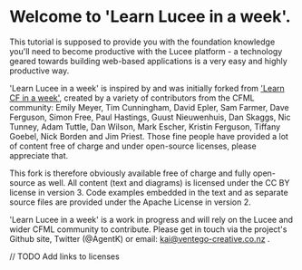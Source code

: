 # Welcome to 'Learn Lucee in a week'.

This tutorial is supposed to provide you with the foundation knowledge you'll need to become productive with the Lucee platform - a technology geared towards building web-based applications is a very easy and highly productive way.

'Learn Lucee in a week' is inspired by and was initially forked from ['Learn CF in a week'](http://www.learncfinaweek.com), created by a variety of contributors from the CFML community: Emily Meyer, Tim Cunningham, David Epler, Sam Farmer, Dave Ferguson, Simon Free, Paul Hastings, Guust Nieuwenhuis, Dan Skaggs, Nic Tunney, Adam Tuttle, Dan Wilson, Mark Escher, Kristin Ferguson, Tiffany Goebel, Nick Borden and Jim Priest. Those fine people have provided a lot of content free of charge and under open-source licenses, please appreciate that.

This fork is therefore obviously available free of charge and fully open-source as well. All content (text and diagrams) is licensed under the CC BY license in version 3. Code examples embedded in the text and as separate source files are provided under the Apache License in version 2.

'Learn Lucee in a week' is a work in progress and will rely on the Lucee and wider CFML community to contribute. Please get in touch via the project's Github site, Twitter (@AgentK) or email: kai@ventego-creative.co.nz .

// TODO Add links to licenses



